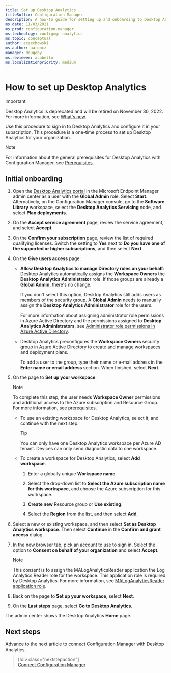 ```yaml
---
title: Set up Desktop Analytics
titleSuffix: Configuration Manager
description: A how-to guide for setting up and onboarding to Desktop Analytics.
ms.date: 11/03/2021
ms.prod: configuration-manager
ms.technology: configmgr-analytics
ms.topic: conceptual
author: aczechowski
ms.author: aaroncz
manager: dougeby
ms.reviewer: acabello
ms.localizationpriority: medium
---
```


# How to set up Desktop Analytics

> [!IMPORTANT]
> Desktop Analytics is deprecated and will be retired on November 30, 2022. For more information, see [What's new](whats-new.md).<!-- 10946169 -->

Use this procedure to sign in to Desktop Analytics and configure it in your subscription. This procedure is a one-time process to set up Desktop Analytics for your organization.

> [!NOTE]
> For information about the general prerequisites for Desktop Analytics with Configuration Manager, see [Prerequisites](overview.md#prerequisites).

## Initial onboarding

1. Open the [Desktop Analytics portal](https://aka.ms/desktopanalytics) in the Microsoft Endpoint Manager admin center as a user with the **Global Admin** role. Select **Start**. Alternatively, on the Configuration Manager console, go to the **Software Library** workspace, select the **Desktop Analytics Servicing** node, and select **Plan deployments**.

2. On the **Accept service agreement** page, review the service agreement, and select **Accept**.  

3. On the **Confirm your subscription** page, review the list of required qualifying licenses. Switch the setting to **Yes** next to **Do you have one of the supported or higher subscriptions**, and then select **Next**.  

4. On the **Give users access** page:

    - **Allow Desktop Analytics to manage Directory roles on your behalf**: Desktop Analytics automatically assigns the **Workspace Owners** the **Desktop Analytics Administrator** role. If those groups are already a **Global Admin**, there's no change.

        If you don't select this option, Desktop Analytics still adds users as members of the security group. A **Global Admin** needs to manually assign the **Desktop Analytics Administrator** role for the users.

        For more information about assigning administrator role permissions in Azure Active Directory and the permissions assigned to **Desktop Analytics Administrators**, see [Administrator role permissions in Azure Active Directory](/azure/active-directory/users-groups-roles/directory-assign-admin-roles).  

    - Desktop Analytics preconfigures the **Workspace Owners** security group in Azure Active Directory to create and manage workspaces and deployment plans.

        To add a user to the group, type their name or e-mail address in the **Enter name or email address** section. When finished, select **Next**.

5. On the page to **Set up your workspace**:  

    > [!NOTE]  
    > To complete this step, the user needs **Workspace Owner** permissions and additional access to the Azure subscription and Resource Group. For more information, see [prerequisites](overview.md#prerequisites).  

    - To use an existing workspace for Desktop Analytics, select it, and continue with the next step.  

        > [!TIP]  
        > You can only have one Desktop Analytics workspace per Azure AD tenant. Devices can only send diagnostic data to one workspace.  

    - To create a workspace for Desktop Analytics, select **Add workspace**.  

        1. Enter a globally unique **Workspace name**.

        2. Select the drop-down list to **Select the Azure subscription name for this workspace**, and choose the Azure subscription for this workspace.  

        3. **Create new** Resource group or **Use existing**.

        4. Select the **Region** from the list, and then select **Add**.  

6. Select a new or existing workspace, and then select **Set as Desktop Analytics workspace**.  Then select **Continue** in the **Confirm and grant access** dialog.  

7. In the new browser tab, pick an account to use to sign in. Select the option to **Consent on behalf of your organization** and select **Accept**.  

    > [!Note]  
    > This consent is to assign the MALogAnalyticsReader application the Log Analytics Reader role for the workspace. This application role is required by Desktop Analytics. For more information, see [MALogAnalyticsReader application role](troubleshooting.md#bkmk_MALogAnalyticsReader).  

8. Back on the page to **Set up your workspace**, select **Next**.  

9. On the **Last steps** page, select **Go to Desktop Analytics**.

The admin center shows the Desktop Analytics **Home** page.

## Next steps

Advance to the next article to connect Configuration Manager with Desktop Analytics.
> [!div class="nextstepaction"]  
> [Connect Configuration Manager](connect-configmgr.md)